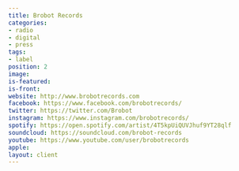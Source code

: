 ```yaml
---
title: Brobot Records
categories:
- radio
- digital
- press
tags:
- label
position: 2
image: 
is-featured: 
is-front: 
website: http://www.brobotrecords.com
facebook: https://www.facebook.com/brobotrecords/
twitter: https://twitter.com/Brobot
instagram: https://www.instagram.com/brobotrecords/
spotify: https://open.spotify.com/artist/4T5kpUiQUVJhuf9YT28qlf
soundcloud: https://soundcloud.com/brobot-records
youtube: https://www.youtube.com/user/brobotrecords
apple: 
layout: client
---
```


